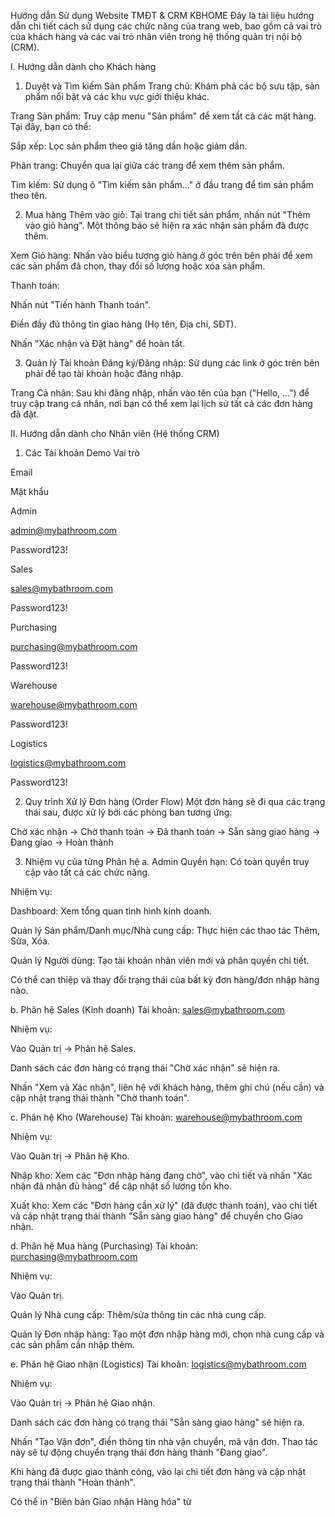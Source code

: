 Hướng dẫn Sử dụng Website TMĐT & CRM KBHOME
Đây là tài liệu hướng dẫn chi tiết cách sử dụng các chức năng của trang web, bao gồm cả vai trò của khách hàng và các vai trò nhân viên trong hệ thống quản trị nội bộ (CRM).

I. Hướng dẫn dành cho Khách hàng
1. Duyệt và Tìm kiếm Sản phẩm
Trang chủ: Khám phá các bộ sưu tập, sản phẩm nổi bật và các khu vực giới thiệu khác.

Trang Sản phẩm: Truy cập menu "Sản phẩm" để xem tất cả các mặt hàng. Tại đây, bạn có thể:

Sắp xếp: Lọc sản phẩm theo giá tăng dần hoặc giảm dần.

Phân trang: Chuyển qua lại giữa các trang để xem thêm sản phẩm.

Tìm kiếm: Sử dụng ô "Tìm kiếm sản phẩm..." ở đầu trang để tìm sản phẩm theo tên.

2. Mua hàng
Thêm vào giỏ: Tại trang chi tiết sản phẩm, nhấn nút "Thêm vào giỏ hàng". Một thông báo sẽ hiện ra xác nhận sản phẩm đã được thêm.

Xem Giỏ hàng: Nhấn vào biểu tượng giỏ hàng ở góc trên bên phải để xem các sản phẩm đã chọn, thay đổi số lượng hoặc xóa sản phẩm.

Thanh toán:

Nhấn nút "Tiến hành Thanh toán".

Điền đầy đủ thông tin giao hàng (Họ tên, Địa chỉ, SĐT).

Nhấn "Xác nhận và Đặt hàng" để hoàn tất.

3. Quản lý Tài khoản
Đăng ký/Đăng nhập: Sử dụng các link ở góc trên bên phải để tạo tài khoản hoặc đăng nhập.

Trang Cá nhân: Sau khi đăng nhập, nhấn vào tên của bạn ("Hello, ...") để truy cập trang cá nhân, nơi bạn có thể xem lại lịch sử tất cả các đơn hàng đã đặt.

II. Hướng dẫn dành cho Nhân viên (Hệ thống CRM)
1. Các Tài khoản Demo
Vai trò

Email

Mật khẩu

Admin

admin@mybathroom.com

Password123!

Sales

sales@mybathroom.com

Password123!

Purchasing

purchasing@mybathroom.com

Password123!

Warehouse

warehouse@mybathroom.com

Password123!

Logistics

logistics@mybathroom.com

Password123!

2. Quy trình Xử lý Đơn hàng (Order Flow)
Một đơn hàng sẽ đi qua các trạng thái sau, được xử lý bởi các phòng ban tương ứng:

Chờ xác nhận → Chờ thanh toán → Đã thanh toán → Sẵn sàng giao hàng → Đang giao → Hoàn thành

3. Nhiệm vụ của từng Phân hệ
a. Admin
Quyền hạn: Có toàn quyền truy cập vào tất cả các chức năng.

Nhiệm vụ:

Dashboard: Xem tổng quan tình hình kinh doanh.

Quản lý Sản phẩm/Danh mục/Nhà cung cấp: Thực hiện các thao tác Thêm, Sửa, Xóa.

Quản lý Người dùng: Tạo tài khoản nhân viên mới và phân quyền chi tiết.

Có thể can thiệp và thay đổi trạng thái của bất kỳ đơn hàng/đơn nhập hàng nào.

b. Phân hệ Sales (Kinh doanh)
Tài khoản: sales@mybathroom.com

Nhiệm vụ:

Vào Quản trị → Phân hệ Sales.

Danh sách các đơn hàng có trạng thái "Chờ xác nhận" sẽ hiện ra.

Nhấn "Xem và Xác nhận", liên hệ với khách hàng, thêm ghi chú (nếu cần) và cập nhật trạng thái thành "Chờ thanh toán".

c. Phân hệ Kho (Warehouse)
Tài khoản: warehouse@mybathroom.com

Nhiệm vụ:

Vào Quản trị → Phân hệ Kho.

Nhập kho: Xem các "Đơn nhập hàng đang chờ", vào chi tiết và nhấn "Xác nhận đã nhận đủ hàng" để cập nhật số lượng tồn kho.

Xuất kho: Xem các "Đơn hàng cần xử lý" (đã được thanh toán), vào chi tiết và cập nhật trạng thái thành "Sẵn sàng giao hàng" để chuyển cho Giao nhận.

d. Phân hệ Mua hàng (Purchasing)
Tài khoản: purchasing@mybathroom.com

Nhiệm vụ:

Vào Quản trị.

Quản lý Nhà cung cấp: Thêm/sửa thông tin các nhà cung cấp.

Quản lý Đơn nhập hàng: Tạo một đơn nhập hàng mới, chọn nhà cung cấp và các sản phẩm cần nhập thêm.

e. Phân hệ Giao nhận (Logistics)
Tài khoản: logistics@mybathroom.com

Nhiệm vụ:

Vào Quản trị → Phân hệ Giao nhận.

Danh sách các đơn hàng có trạng thái "Sẵn sàng giao hàng" sẽ hiện ra.

Nhấn "Tạo Vận đơn", điền thông tin nhà vận chuyển, mã vận đơn. Thao tác này sẽ tự động chuyển trạng thái đơn hàng thành "Đang giao".

Khi hàng đã được giao thành công, vào lại chi tiết đơn hàng và cập nhật trạng thái thành "Hoàn thành".

Có thể in "Biên bản Giao nhận Hàng hóa" từ